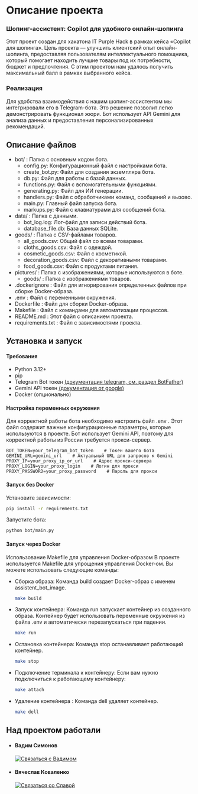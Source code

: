 # Описание проекта
### Шопинг-ассистент: Copilot для удобного онлайн-шопинга
Этот проект создан для хакатона IT Purple Hack в рамках кейса «Copilot для шопинга». Цель проекта — улучшить клиентский опыт онлайн-шопинга, предоставляя пользователям интеллектуального помощника, который помогает находить лучшие товары под их потребности, бюджет и предпочтения. С этим проектом нам удалось получить максимальный балл в рамках выбранного кейса.
### Реализация
Для удобства взаимодействия с нашим шопинг-ассистентом мы интегрировали его в Telegram-бота. Это решение позволит легко демонстрировать функционал жюри. Бот использует API Gemini для анализа данных и предоставления персонализированных рекомендаций.

## Описание файлов
- bot/ : Папка с основным кодом бота.
    - config.py: Конфигурационный файл с настройками бота.
    - create_bot.py: Файл для создания экземпляра бота.
    - db.py: Файл для работы с базой данных.
    - functions.py: Файл с вспомогательными функциями.
    - generating.py: Файл для ИИ генерации.
    - handlers.py: Файл с обработчиками команд, сообщений и вызово.
    - main.py: Главный файл запуска бота.
    - markups.py: Файл с клавиатурами для сообщений бота.
- data/ : Папка с данными.
    - bot_log.log: Лог-файл для записи действий бота.
    - database_file.db: База данных SQLite.
- goods/ : Папка с CSV-файлами товаров.
    - all_goods.csv: Общий файл со всеми товарами.
    - cloths_goods.csv: Файл с одеждой.
    - cosmetic_goods.csv: Файл с косметикой.
    - decoration_goods.csv: Файл с декоративными товарами.
    - food_goods.csv: Файл с продуктами питания.
- pictures/ : Папка с изображениями, которые используются в боте.
    - goods/ : Папка с изображениями товаров.
- .dockerignore : Файл для игнорирования определенных файлов при сборке Docker-образа.
- .env : Файл с переменными окружения.
- Dockerfile : Файл для сборки Docker-образа.
- Makefile : Файл с командами для автоматизации процессов.
- README.md : Этот файл с описанием проекта.
- requirements.txt : Файл с зависимостями проекта.

## Установка и запуск
#### Требования
- Python 3.12+
- pip
- Telegram Bot токен [(документация telegram, см. раздел BotFather)](https://core.telegram.org/bots/features#botfather)
- Gemini API токен [(документация от google)](https://ai.google.dev/gemini-api/docs/api-key?hl=ru)
- Docker (опционально)

#### Настройка переменных окружения
Для корректной работы бота необходимо настроить файл .env . Этот файл содержит важные конфигурационные параметры, которые используются в проекте. Бот использует Gemini API, поэтому для корректной работы из России требуется прокси-сервер.
```env
BOT_TOKEN=your_telegram_bot_token    # Токен вашего бота
GEMINI_URL=gemini_url    # Актуальный URL для запросов к Gemini
PROXY_IP=your_proxy_ip_or_url    # Адрес прокси-сервера
PROXY_LOGIN=your_proxy_login    # Логин для прокси
PROXY_PASSWORD=your_proxy_password    # Пароль для прокси
```

#### Запуск без Docker
Установите зависимости:
```bash
pip install -r requirements.txt
```
Запустите бота:
```bash
python bot/main.py
```

#### Запуск через Docker
Использование Makefile для управления Docker-образом
В проекте используется Makefile для упрощения управления Docker-ом. Вы можете использовать следующие команды:
- Сборка образа:
    Команда build создает Docker-образ с именем assistent_bot_image.
    ```bash
    make build
    ```
- Запуск контейнера:
    Команда run запускает контейнер из созданного образа. Контейнер будет использовать переменные окружения из файла .env и автоматически перезапускаться при падении.
    ```bash
    make run
    ```
- Остановка контейнера:
    Команда stop останавливает работающий контейнер.
    ```bash
    make stop
    ```
- Подключение терминала к контейнеру:
    Если вам нужно подключиться к работающему контейнеру:
    ```bash
    make attach
    ```
- Удаление контейнера :
    Команда dell удаляет контейнер.
    ```bash
    make dell
    ```
## Над проектом работали
- #### Вадим Симонов
    [![Связаться с Вадимом](https://img.shields.io/badge/Telegram-Contact%20Vadim-blue?style=flat-square&logo=telegram)](https://t.me/BigRuPanda)
- #### Вячеслав Коваленко
    [![Связаться со Славой](https://img.shields.io/badge/Telegram-Contact%20Slava-blue?style=flat-square&logo=telegram)](https://t.me/ItzEviLegenD)
